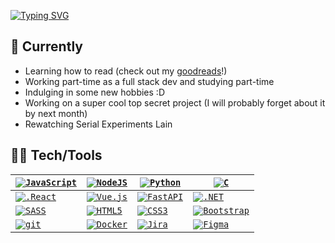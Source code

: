 [![Typing SVG](https://readme-typing-svg.herokuapp.com?font=JetBrainsMono&color=%23864879&size=25&vCenter=true&width=450&lines=username%3A+cbarkr+;name%3A+callum_barker)](https://git.io/typing-svg)

## 🤔 Currently

- Learning how to read (check out my [goodreads](https://www.goodreads.com/cbarkr)!)
- Working part-time as a full stack dev and studying part-time
- Indulging in some new hobbies :D
- Working on a super cool top secret project (I will probably forget about it by next month)
- Rewatching Serial Experiments Lain

## 👨‍💻 Tech/Tools

| <code>[![JavaScript](https://img.shields.io/badge/--F7DF1E?logo=javascript&logoColor=000000)](https://www.javascript.com/)</code> | <code>[![NodeJS](https://img.shields.io/badge/--2343853D?logo=node.js&logoColor=000000)](https://nodejs.org)</code> | <code>[![Python](https://img.shields.io/badge/--3776AB?logo=python&logoColor=ffffff)](https://www.python.org/)</code> | <code>[![C](https://img.shields.io/badge/--A8B9CC?logo=c&logoColor=ffffff)](https://www.open-std.org/jtc1/sc22/wg14/)</code> |
|---|---|---|---|
| <code>[![.React](https://img.shields.io/badge/--61DAFB?logo=react&logoColor=ffffff)](https://reactjs.org/)</code> | <code>[![Vue.js](https://img.shields.io/badge/--4FC08D?logo=vuedotjs&logoColor=ffffff)](https://vuejs.org/)</code> | <code>[![FastAPI](https://img.shields.io/badge/--009688?logo=fastapi&logoColor=ffffff)](https://fastapi.tiangolo.com/)</code> | <code>[![.NET](https://img.shields.io/badge/--512BD4?logo=.net&logoColor=ffffff)](https://dotnet.microsoft.com/)</code> |
| <code>[![SASS](https://img.shields.io/badge/--CC6699?logo=sass&logoColor=ffffff)](https://sass-lang.com/)</code> | <code>[![HTML5](https://img.shields.io/badge/--E34F26?logo=html5&logoColor=ffffff)](https://html.spec.whatwg.org/multipage/)</code> | <code>[![CSS3](https://img.shields.io/badge/--1572B6?logo=css3&logoColor=ffffff)](https://www.w3.org/TR/CSS/)</code> | <code>[![Bootstrap](https://img.shields.io/badge/--7952B3?logo=bootstrap&logoColor=ffffff)](https://getbootstrap.com/)</code> |
| <code>[![git](https://img.shields.io/badge/--F05032?logo=git&logoColor=ffffff)](http://git-scm.com/)</code> | <code>[![Docker](https://img.shields.io/badge/--2496ED?logo=docker&logoColor=ffffff)](https://www.docker.com/)</code> | <code>[![Jira](https://img.shields.io/badge/--0052CC?logo=jira&logoColor=ffffff)](https://www.atlassian.com/software/jira)</code> | <code>[![Figma](https://img.shields.io/badge/--F24E1E?logo=figma&logoColor=ffffff)](https://www.figma.com/)</code> |
